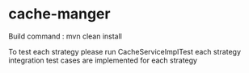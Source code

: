 # cache-manger

Build command : mvn clean install

To test each strategy please run CacheServiceImplTest each strategy
integration test cases are implemented for each strategy